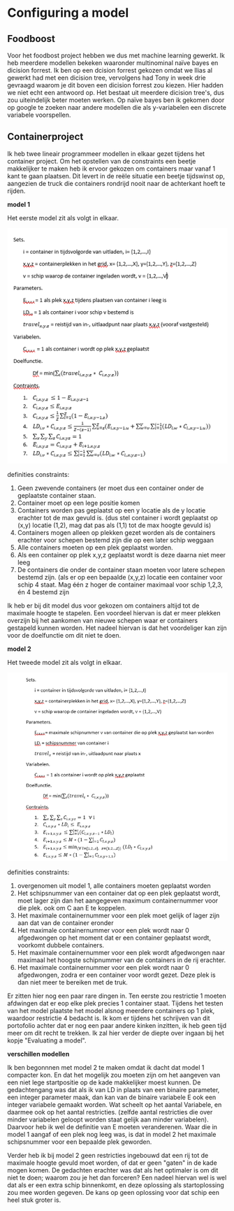 # Configuring a model

## Foodboost

Voor het foodbost project hebben we dus met machine learning gewerkt. Ik heb meerdere modellen bekeken waaronder multinominal naïve bayes en dicision forrest.
Ik ben op een dcision forrest gekozen omdat we Ilias al gewerkt had met een dicision tree, vervolgens had Tony in week drie gevraagd waarom je dit boven een dicision forrest zou kiezen. 
Hier hadden we niet echt een antwoord op. Het bestaat uit meerdere dicision tree's, dus zou uiteindelijk beter moeten werken. 
Op naïve bayes ben ik gekomen door op google te zoeken naar andere modellen die als y-variabelen een discrete variabele voorspellen. 




## Containerproject

Ik heb twee lineair programmeer modellen in elkaar gezet tijdens het container project. 
Om het opstellen van de constraints een beetje makkelijker te maken heb ik ervoor gekozen om containers maar vanaf 1 kant te gaan plaatsen. 
Dit levert in de reële situatie een beetje tijdswinst op, aangezien de truck die containers rondrijd nooit naar de achterkant hoeft te rijden. 

**model 1**

Het eerste model zit als volgt in elkaar.

![model 1](https://github.com/Bram-tenCate/Minor-datascience/blob/main/model1.png)

definities constraints:

  1.	Geen zwevende containers (er moet dus een container onder de geplaatste container staan.
  2.	Container moet op een lege positie komen
  3.	Containers worden pas geplaatst op een y locatie als de y locatie erachter tot de max gevuld is. (dus stel container i wordt geplaatst op (x,y) locatie   (1,2), mag dat pas als (1,1) tot de max hoogte gevuld is)
  4.	Containers mogen alleen op plekken gezet worden als de containers erachter voor schepen bestemd zijn die op een later schip weggaan
  5.	Alle containers moeten op een plek geplaatst worden.
  6.	Als een container op plek x,y,z geplaatst wordt is deze daarna niet meer leeg
  7.	De containers die onder de container staan moeten voor latere schepen bestemd zijn. (als er op een bepaalde (x,y,z) locatie een container voor schip 4 staat. Mag één z hoger de container maximaal voor schip 1,2,3, én 4 bestemd zijn 

Ik heb er bij dit model dus voor gekozen om containers altijd tot de maximale hoogte te stapelen. 
Een voordeel hiervan is dat er meer plekken overzijn bij het aankomen van nieuwe schepen waar er containers gestapeld kunnen worden. 
Het nadeel hiervan is dat het voordeliger kan zijn voor de doelfunctie om dit niet te doen.

**model 2**

Het tweede model zit als volgt in elkaar. 

![model 2](https://github.com/Bram-tenCate/Minor-datascience/blob/main/model2.png)

definities constraints:

  1. overgenomen uit model 1, alle containers moeten geplaatst worden
  2. Het schipsnummer van een container dat op een plek geplaatst wordt, moet lager zijn dan het aangegeven maximum containernummer voor die plek. ook om C aan E te koppelen. 
  4. Het maximale containernummer voor een plek moet gelijk of lager zijn aan dat van de container eronder
  5. Het maximale containernummer voor een plek wordt naar 0 afgedwongen op het moment dat er een container geplaatst wordt, voorkomt dubbele containers. 
  6. Het maximale containernummer voor een plek wordt afgedwongen naar maximaal het hoogste schipnummer van de containers in de rij erachter. 
  7. Het maximale containernummer voor een plek wordt naar 0 afgedwongen, zodra er een container voor wordt gezet. Deze plek is dan niet meer te bereiken met de truk. 

Er zitten hier nog een paar rare dingen in. Ten eerste zou restrictie 1 moeten afdwingen dat er eop elke plek precies 1 container staat. 
Tijdens het testen van het model plaatste het model alsnog meerdere containers op 1 plek, waardoor restrictie 4 bedacht is.
Ik kom er tijdens het schrijven van dit portofolio achter dat er nog een paar andere kinken inzitten, ik heb geen tijd meer om dit recht te trekken. 
Ik zal hier verder de diepte over ingaan bij het kopje "Evaluating a model". 

**verschillen modellen**

Ik ben begonnnen met model 2 te maken omdat ik dacht dat model 1 compacter kon. En dat het mogelijk zou moeten zijn om het aangeven van een niet lege startpositie op de kade makkelijker moest kunnen. De gedachtengang was dat als ik van LD in plaats van een binaire parameter, een integer parameter maak,
dan kan van de binaire variabele E ook een integer variabele gemaakt worden. Wat scheelt op het aantal Variabele, en daarmee ook op het aantal restricties.
(zelfde aantal restricties die over minder variabelen geloopt worden staat gelijk aan minder variabelen). Daarvoor heb ik wel de definitie van E moeten 
veranderenen. Waar die in model 1 aangaf of een plek nog leeg was, is dat in model 2 het maximale schipsnummer voor een bepaalde plek geworden. 

Verder heb ik bij model 2 geen restricties ingebouwd dat een rij tot de maximale hoogte gevuld moet worden, of dat er geen "gaten" in de kade mogen komen. De gedachten erachter was dat als het optimaler is om dit niet te doen; waarom zou je het dan forceren? Een nadeel hiervan wel is wel dat als er een extra schip binnenkomt, en deze oplossing als startoplossing zou mee worden gegeven. De kans op geen oplossing voor dat schip een heel stuk groter is. 

